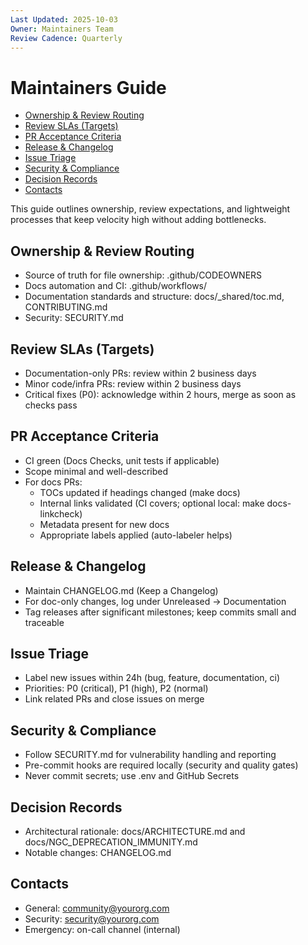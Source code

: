 ```yaml
---
Last Updated: 2025-10-03
Owner: Maintainers Team
Review Cadence: Quarterly
---
```


# Maintainers Guide

<!-- TOC -->
- [Ownership & Review Routing](#ownership--review-routing)
- [Review SLAs (Targets)](#review-slas-targets)
- [PR Acceptance Criteria](#pr-acceptance-criteria)
- [Release & Changelog](#release--changelog)
- [Issue Triage](#issue-triage)
- [Security & Compliance](#security--compliance)
- [Decision Records](#decision-records)
- [Contacts](#contacts)
<!-- /TOC -->

This guide outlines ownership, review expectations, and lightweight processes that keep velocity high without adding bottlenecks.

## Ownership & Review Routing

- Source of truth for file ownership: .github/CODEOWNERS
- Docs automation and CI: .github/workflows/
- Documentation standards and structure: docs/\_shared/toc.md, CONTRIBUTING.md
- Security: SECURITY.md

## Review SLAs (Targets)

- Documentation-only PRs: review within 2 business days
- Minor code/infra PRs: review within 2 business days
- Critical fixes (P0): acknowledge within 2 hours, merge as soon as checks pass

## PR Acceptance Criteria

- CI green (Docs Checks, unit tests if applicable)
- Scope minimal and well-described
- For docs PRs:
  - TOCs updated if headings changed (make docs)
  - Internal links validated (CI covers; optional local: make docs-linkcheck)
  - Metadata present for new docs
  - Appropriate labels applied (auto-labeler helps)

## Release & Changelog

- Maintain CHANGELOG.md (Keep a Changelog)
- For doc-only changes, log under Unreleased → Documentation
- Tag releases after significant milestones; keep commits small and traceable

## Issue Triage

- Label new issues within 24h (bug, feature, documentation, ci)
- Priorities: P0 (critical), P1 (high), P2 (normal)
- Link related PRs and close issues on merge

## Security & Compliance

- Follow SECURITY.md for vulnerability handling and reporting
- Pre-commit hooks are required locally (security and quality gates)
- Never commit secrets; use .env and GitHub Secrets

## Decision Records

- Architectural rationale: docs/ARCHITECTURE.md and docs/NGC_DEPRECATION_IMMUNITY.md
- Notable changes: CHANGELOG.md

## Contacts

- General: community@yourorg.com
- Security: security@yourorg.com
- Emergency: on-call channel (internal)
